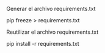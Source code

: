 Generar el archivo requirements.txt

pip freeze > requirements.txt

Reutilizar el archivo requirements.txt

pip install -r requirements.txt